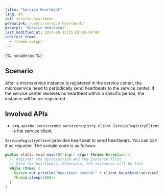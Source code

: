 ```yaml
---
title: "Service Heartbeat"
lang: en
ref: service-heartbeat
permalink: /users/service-heartbeat/
excerpt: "Service Heartbeat"
last_modified_at: 2017-08-15T15:01:43-04:00
redirect_from:
  - /theme-setup/
---
```


{% include toc %}
## Scenario

After a microservice instance is registered in the service center, the microservice need to periodically send heartbeats to the service center. If the service center receives no heartbeat within a specific period, the instance will be un-registered.

## Involved APIs

* `org.apache.servicecomb.serviceregistry.client.ServiceRegistryClient` is the service client.

`ServiceRegistryClient` provides heartbeat to send heartbeats. You can call it as required. The sample code is as follows:

```java
public static void main(String[] args) throws Exception {
  // Register the microservice and the instance first
  // Send the heartbeats. Otherwise, the instances will be lost.
  while (true) {
    System.out.println("heartbeat sended:" + client.heartbeat(service2.getServiceId(), instance.getInstanceId()));
    Thread.sleep(3000);
  }
}
```
